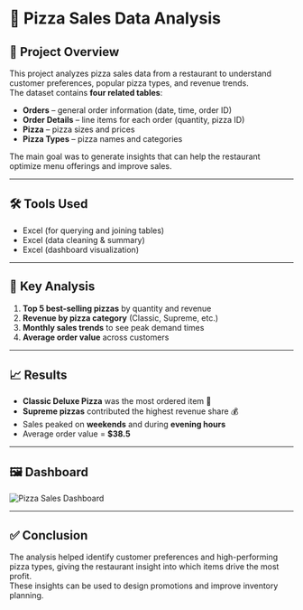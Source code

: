 # 🍕 Pizza Sales Data Analysis  

## 📌 Project Overview  
This project analyzes pizza sales data from a restaurant to understand customer preferences, popular pizza types, and revenue trends.  
The dataset contains **four related tables**:  
- **Orders** – general order information (date, time, order ID)  
- **Order Details** – line items for each order (quantity, pizza ID)  
- **Pizza** – pizza sizes and prices  
- **Pizza Types** – pizza names and categories  

The main goal was to generate insights that can help the restaurant optimize menu offerings and improve sales.  

---

## 🛠️ Tools Used  
- Excel (for querying and joining tables)  
- Excel (data cleaning & summary)  
- Excel (dashboard visualization)  

---

## 🔎 Key Analysis  
1. **Top 5 best-selling pizzas** by quantity and revenue  
2. **Revenue by pizza category** (Classic, Supreme, etc.)  
3. **Monthly sales trends** to see peak demand times  
4. **Average order value** across customers  

---

## 📈 Results  
- **Classic Deluxe Pizza** was the most ordered item 🍕  
- **Supreme pizzas** contributed the highest revenue share 💰  
- Sales peaked on **weekends** and during **evening hours**  
- Average order value = **$38.5**  

---

## 🖼️ Dashboard  
![Pizza Sales Dashboard]()  

---

## ✅ Conclusion  
The analysis helped identify customer preferences and high-performing pizza types, giving the restaurant insight into which items drive the most profit.  
These insights can be used to design promotions and improve inventory planning.  

